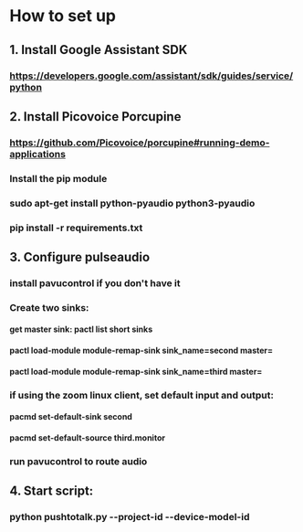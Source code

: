 # How to set up
## 1. Install Google Assistant SDK
### https://developers.google.com/assistant/sdk/guides/service/python
## 2. Install Picovoice Porcupine
### https://github.com/Picovoice/porcupine#running-demo-applications
### Install the pip module
### sudo apt-get install python-pyaudio python3-pyaudio
### pip install -r requirements.txt
## 3. Configure pulseaudio
### install pavucontrol if you don't have it
### Create two sinks:
#### get master sink: pactl list short sinks
#### pactl load-module module-remap-sink sink_name=second master=<master sink name>
#### pactl load-module module-remap-sink sink_name=third master=<master sink name>
### if using the zoom linux client, set default input and output:
#### pacmd set-default-sink second
#### pacmd set-default-source third.monitor
### run pavucontrol to route audio
## 4. Start script:
### python pushtotalk.py --project-id <my-dev-project> --device-model-id <my-model>
